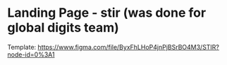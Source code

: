 # Landing Page - stir (was done for global digits team)
Template: https://www.figma.com/file/ByxFhLHoP4jnPjBSrBO4M3/STIR?node-id=0%3A1
